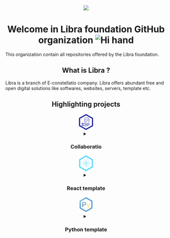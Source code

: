 <div align="center">
    <img src="https://avatars.githubusercontent.com/u/120605611?s=400&v=4" height="150"/>
    <h1>
        Welcome in Libra foundation GitHub organization
    <img src="https://media.giphy.com/media/hvRJCLFzcasrR4ia7z/giphy.gif" alt="Hi hand" width="30px"/>
    </h1>
</div>


<p>
    This organization contain all repositories offered by the Libra foundation.
</p>
<h2 align="center">
    What is Libra ?
</h2>
<p>
    Libra is a branch of E-constellatio company. Libra offers abundant free and open digital solutions like softwares, websites, servers, template etc.
</p>
<div align="center">
    <h2>
        Highlighting projects
    </h2>
</div>
<div align="center">
    <img src="https://github.com/E-constellatio/Resources/blob/master/icons/Libra/Collaboratio/Collaboratio.svg" alt="Collaboratio" height="50"/>
    <details>
    <summary><h3>Collaboratio</h3></summary>
    <div align="left">
        <p>Collaboratio is a pull-together website applied to documentations, diagrams, projects management, etc. Collaboratio was created because no free solution fulfill our requirements. Moreover, we think it's a helpful project for many people. Feel free to contribute :blush:.</p>
    </div>
    </details>
</div>
<div align="center">
    <img src="https://github.com/E-constellatio/Resources/blob/master/icons/Libra/React%20Template/React_Template.svg" alt="ReactTemplate" height="50"/>
    <details>
        <summary><h3>React template</h3></summary>
        <div align="left">
            <p>React template is a free, reliable and easy to maintain template for react project. Based on `react-scripts`, we configured a set of utility packages that automates most of the annoying work. To help everyone avoid common mistakes and keep the code nice and tidy, we added hardened rules.  This template is particularly useful for newcomers to guide them through the learning of React Typescript with good practices.</p>
        </div>
    </details>
</div>
<div align="center">
    <img src="https://github.com/E-constellatio/Resources/blob/master/icons/Libra/Python%20Template/Python_template.svg" alt="PythonTemplate" height="50"/>
    <details>
        <summary><h3>Python template</h3></summary>
        <div align="left">
            <p>It's always difficult to code properly when you start codding with a permissive language. In the same vein as React template, we created Python template, a free and open template for all python projects. Like its namesake, python template embedded advanced linting rules, automates boring work and so on. Very advantageous, this template set boundaries to working team. <br> Moreover, Python template hold branches for specific Python projects, such as a Django branch. A helpful Django template with standardized logs, connection to OAuth2 server, etc.  </p>
        </div>
    </details>
</div>

